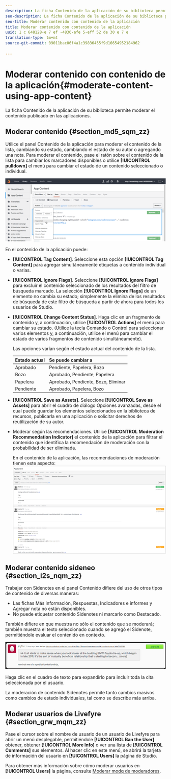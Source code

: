 ```yaml
---
description: La ficha Contenido de la aplicación de su biblioteca permite moderar el contenido publicado en las aplicaciones.
seo-description: La ficha Contenido de la aplicación de su biblioteca permite moderar el contenido publicado en las aplicaciones.
seo-title: Moderar contenido con contenido de la aplicación
title: Moderar contenido con contenido de la aplicación
uuid: 1 c 648128-e 7 ef -4836-afe 5-eff 52 de 30 e 7 e
translation-type: tm+mt
source-git-commit: 09011bac06f4a1c39836455f9d16654952184962

---
```



# Moderar contenido con contenido de la aplicación{#moderate-content-using-app-content}

La ficha Contenido de la aplicación de su biblioteca permite moderar el contenido publicado en las aplicaciones.

## Moderar contenido {#section_md5_sqm_zz}

Utilice el panel Contenido de la aplicación para moderar el contenido de la lista, cambiando su estado, cambiando el estado de su autor o agregando una nota. Para moderar el contenido, pase el ratón sobre el contenido de la lista para cambiar los marcadores disponibles o utilice **[!UICONTROL pulldown]** el menú para cambiar el estado de un contenido seleccionado o individual.

![](assets/PublishedActionsMenu-1024x402.png)

En el contenido de la aplicación puede:

* **[!UICONTROL Tag Content]**. Seleccione esta opción **[!UICONTROL Tag Content]** para agregar simultáneamente etiquetas a contenido individual o varias.

* **[!UICONTROL Ignore Flags]**. Seleccione **[!UICONTROL Ignore Flags]** para excluir el contenido seleccionado de los resultados del filtro de búsqueda marcado. La selección **[!UICONTROL Ignore Flags]** de un elemento no cambia su estado; simplemente la elimina de los resultados de búsqueda de este filtro de búsqueda a partir de ahora para todos los usuarios de Studio.

* **[!UICONTROL Change Content Status]**. Haga clic en un fragmento de contenido y, a continuación, utilice **[!UICONTROL Actions]** el menú para cambiar su estado. (Utilice la tecla Comando o Control para seleccionar varios elementos y, a continuación, utilice el menú para cambiar el estado de varios fragmentos de contenido simultáneamente).

   Las opciones varían según el estado actual del contenido de la lista.

   | Estado actual | Se puede cambiar a |
   |---|---|
   | Aprobado | Pendiente, Papelera, Bozo |
   | Bozo | Aprobado, Pendiente, Papelera |
   | Papelera | Aprobado, Pendiente, Bozo, Eliminar |
   | Pendiente | Aprobado, Papelera, Bozo |

* **[!UICONTROL Save as Assets]**. Seleccione **[!UICONTROL Save as Assets]** para abrir el cuadro de diálogo Opciones avanzadas, desde el cual puede guardar los elementos seleccionados en la biblioteca de recursos, publicarla en una aplicación o solicitar derechos de reutilización de su autor.

* Moderar según las recomendaciones. Utilice **[!UICONTROL Moderation Recommendation Indicator]** el contenido de la aplicación para filtrar el contenido que identifica la recomendación de moderación con la probabilidad de ser eliminada.

   En el contenido de la aplicación, las recomendaciones de moderación tienen este aspecto: ![](assets/modreco3.png)

## Moderar contenido sideneo {#section_i2s_nqm_zz}

Trabajar con Sidenotes en el panel Contenido difiere del uso de otros tipos de contenido de diversas maneras:

* Las fichas Más información, Respuestas, Indicadores e informes y Agregar nota no están disponibles.
* No puede etiquetar contenido Sidenotes ni marcarlo como Destacado.

También difiere en que muestra no sólo el contenido que se moderará; también muestra el texto seleccionado cuando se agregó el Sidenote, permitiéndole evaluar el contenido en contexto.

![](assets/SidenotesContent.png)

Haga clic en el cuadro de texto para expandirlo para incluir toda la cita seleccionada por el usuario.

La moderación de contenido Sidenotes permite tanto cambios masivos como cambios de estado individuales, tal como se describe más arriba.

## Moderar usuarios de Livefyre {#section_grw_mqm_zz}

Pase el cursor sobre el nombre de usuario de un usuario de Livefyre para abrir un menú desplegable, permitiéndole **[!UICONTROL Ban the User]** obtener, obtener **[!UICONTROL More Info]** o ver una lista de **[!UICONTROL Comments]** sus elementos. Al hacer clic en este menú, se abrirá la tarjeta de información del usuario en **[!UICONTROL Users]** la página de Studio.

Para obtener más información sobre cómo moderar usuarios en **[!UICONTROL Users]** la página, consulte [Moderar modq de moderadores](/help/using/c-features-livefyre/c-about-moderation/t-moderate-users-modq.md#t_moderate_users_modq).
